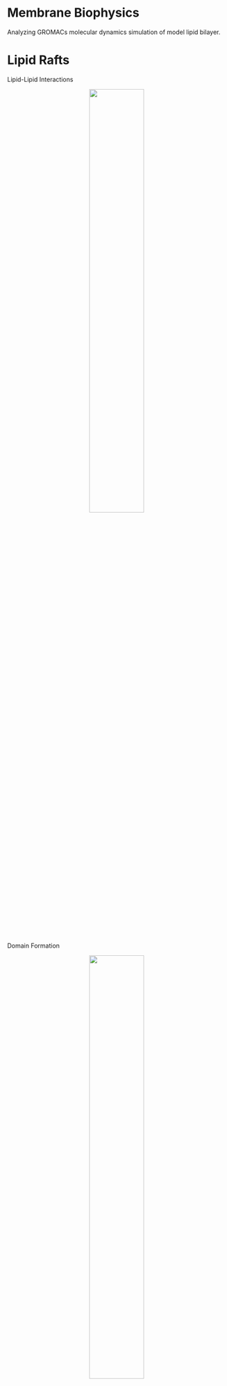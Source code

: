 # Membrane Biophysics
Analyzing GROMACs molecular dynamics simulation of model lipid bilayer. 

# Lipid Rafts

Lipid-Lipid Interactions
<p align="center">
  <img width="50%" src="https://github.com/kelleypa/Membrane-Biophysics/assets/107891103/8ebff236-7e70-49c2-a3db-0c0f39fcebee">
</p>


Domain Formation
<p align="center">
  <img width="50%" src="https://github.com/kelleypa/Membrane-Biophysics/assets/107891103/f5f150d8-c8ca-4cfe-9035-dec9d378111d">
</p>

Lipid Rafts

![](https://github.com/kelleypa/Membrane-Biophysics/blob/main/rafts_trimmed_enhanced_reduced.gif)



# Martini Course-Grained Simulation
We calculate the trajectories of the atoms on the lipid molecules in a bilayer according to Newton’s laws in MD simulations. To allow the study of larger systems over longer timescales, we employed the CG Martini force field [http://cgmartini.nl/].

![martinilipids](https://github.com/kelleypa/Membrane-Biophysics/assets/107891103/13d73afd-5c69-4210-a9b1-a16c3c92f686)


# Domain Determination Method
## Probability of Combinations wiht Repetition of 3 different Species of Lipids 
We make an assumption that half of all available lipids exist in each leaflet. As an example, let’s take a nonequal mixture of four lipid types denoted as A, B, and C with a number in each leaflet. Either A or B can be thought of a CHOL and SM that have affinity for each other and tend to form domains; C can be thought of a phospholipid. Thinking statistically as the sliding window is analogously to selecting possible colored marbles, the probability of all possible combinations without repetition is given by

![image](https://github.com/kelleypa/Membrane-Biophysics/assets/107891103/073fc234-1473-4ece-a38d-fd835e18f035)

![image](https://github.com/kelleypa/Membrane-Biophysics/assets/107891103/b79f142c-9c0e-4ef2-9fa8-12c088396484)

The required density threshold of CHOL and SM (A/B) - rich or phospholipid (C)- rich is found by having the hypergeometric probability of all combinations choose r possible lipids inside a sliding window be ≤ 25%. In other words, we selected a 1 in 4 chance of observing a random combination that meets the given threshold for r lipids found in a sliding window as our cut-off value to determine raft-like or nonraft- like domains. Anything that does not meet these two criteria is identified as ’mixed’. Below illustrates the raft-like (red) and nonraft-like (blue) designation.

! [image](https://github.com/kelleypa/Membrane-Biophysics/assets/107891103/2ea9730d-beb4-4bd6-9f9c-05a953d6ce28)

## Sliding Window
Windows for which the count of individual lipids exceeds the threshold for random mixing with >75% probability were designated PSM-rich/cholesterol-rich and PC- rich depending upon content.Below is an example of a window sliding by a grid length such that each grid box is tallied 9 times.

![DDanimation](https://github.com/kelleypa/Membrane-Biophysics/assets/107891103/8121407f-6c4a-41fb-ad1b-078fa39f89bb)

### Voting 
The majority tally of domain type (raft or nonraft) ultimately classifies the region.

![image](https://github.com/kelleypa/Membrane-Biophysics/assets/107891103/936ff4e1-3411-478d-9f5f-631a1978878a)

## Window Size 
Lipids were assigned to PSM-rich/cholesterol-rich (raft-like) domains according to the density of their lateral distribution within the plane of each leaflet. The assignment was made by a sliding window method in which a window ~ 2.4 x 2.4 nm (containing on average 11 lipids) in size was tracked ~ 0.8 nm (average separation between lipid molecules) in each direction. A window for which the count of individual lipids exceeds the threshold for random mixing with >75% probability was designated PSM-rich/cholesterol-rich. Windows that do not satisfy this criterion were deemed to be homogeneously mixed (non-raft). The domain type for each ~ 0.8 x 0.8 nm2 area was assigned and tallied 9 separate times by the sliding window, and ultimately classified by majority vote. The lipids inside the area were correspondingly categorized. 

![image](https://github.com/kelleypa/Membrane-Biophysics/assets/107891103/b9a04343-fdba-4e7c-92b9-2a1d94ff2053)


# CG Simulation of Effect of Monounsaturated (POPC) vs Polyunsaturated (PDPC) Lipids
### Domains @ 6 $\mu$s

![image](https://github.com/kelleypa/Membrane-Biophysics/assets/107891103/900b1030-e62d-4b50-b6c7-4acca96e2eb8)
